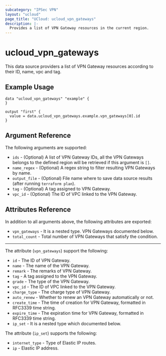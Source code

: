 ```yaml
---
subcategory: "IPSec VPN"
layout: "ucloud"
page_title: "UCloud: ucloud_vpn_gateways"
description: |-
  Provides a list of VPN Gateway resources in the current region.
---
```


# ucloud_vpn_gateways

This data source providers a list of VPN Gateway resources according to their ID, name, vpc and tag.

## Example Usage

```hcl
data "ucloud_vpn_gateways" "example" {
}

output "first" {
  value = data.ucloud_vpn_gateways.example.vpn_gateways[0].id
}
```

## Argument Reference

The following arguments are supported:

* `ids` - (Optional) A list of VPN Gateway IDs, all the VPN Gateways belongs to the defined region will be retrieved if this argument is `[]`.
* `name_regex` - (Optional) A regex string to filter resulting VPN Gateways by name.
* `output_file` - (Optional) File name where to save data source results (after running `terraform plan`).
* `tag` - (Optional) A tag assigned to VPN Gateway.
* `vpc_id` - (Optional) The ID of VPC linked to the VPN Gateway.

## Attributes Reference

In addition to all arguments above, the following attributes are exported:

* `vpn_gateways` - It is a nested type. VPN Gateways documented below.
* `total_count` - Total number of VPN Gateways that satisfy the condition.

- - -

The attribute (`vpn_gateways`) support the following:

* `id` - The ID of VPN Gateway.
* `name` - The name of the VPN Gateway.
* `remark` - The remarks of VPN Gateway.
* `tag` - A tag assigned to the VPN Gateway.
* `grade` - The type of the VPN Gateway.
* `vpc_id` - The ID of VPC linked to the VPN Gateway.
* `charge_type` - The charge type of VPN Gateway.
* `auto_renew` - Whether to renew an VPN Gateway automatically or not.
* `create_time` - The time of creation for VPN Gateway, formatted in RFC3339 time string.
* `expire_time` - The expiration time for VPN Gateway, formatted in RFC3339 time string.
* `ip_set` - It is a nested type which documented below.

The attribute (`ip_set`) supports the following:

* `internet_type` - Type of Elastic IP routes.
* `ip` - Elastic IP address.